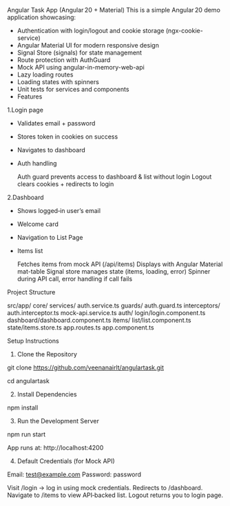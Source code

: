 Angular Task App (Angular 20 + Material)
This is a simple Angular 20 demo application showcasing:

- Authentication with login/logout and cookie storage (ngx-cookie-service)
- Angular Material UI for modern responsive design
- Signal Store (signals) for state management
- Route protection with AuthGuard
- Mock API using angular-in-memory-web-api
- Lazy loading routes
- Loading states with spinners
- Unit tests for services and components
- Features

1.Login page

- Validates email + password
- Stores token in cookies on success
- Navigates to dashboard
- Auth handling

    Auth guard prevents access to dashboard & list without login
    Logout clears cookies + redirects to login


2.Dashboard

- Shows logged‑in user’s email
- Welcome card
- Navigation to List Page
- Items list

  Fetches items from mock API (/api/items)
  Displays with Angular Material mat-table
  Signal store manages state (items, loading, error)
  Spinner during API call, error handling if call fails


Project Structure


src/app/
  core/
    services/
      auth.service.ts
    guards/
      auth.guard.ts
    interceptors/
      auth.interceptor.ts
    mock-api.service.ts
  auth/
    login/login.component.ts
  dashboard/dashboard.component.ts
  items/
    list/list.component.ts
    state/items.store.ts
  app.routes.ts
  app.component.ts


 Setup Instructions
 
1. Clone the Repository


git clone https://github.com/veenanairlt/angulartask.git

cd angulartask

2. Install Dependencies

npm install

3. Run the Development Server

npm run start

App runs at:  http://localhost:4200

4. Default Credentials (for Mock API)


Email: test@example.com
Password: password


Visit /login → log in using mock credentials.
Redirects to /dashboard.
Navigate to /items to view API‑backed list.
Logout returns you to login page.
